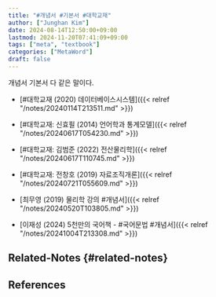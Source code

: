 ```yaml
---
title: "#개념서 #기본서 #대학교재"
author: ["Junghan Kim"]
date: 2024-08-14T12:50:00+09:00
lastmod: 2024-11-20T07:41:09+09:00
tags: ["meta", "textbook"]
categories: ["MetaWord"]
draft: false
---
```


개념서 기본서 다 같은 말이다.

-   [#대학교재 (2020) 데이터베이스시스템]({{< relref "/notes/20240114T213511.md" >}})
-   [#대학교재: 신효필 (2014) 언어학과 통계모델]({{< relref "/notes/20240617T054230.md" >}})
-   [#대학교재: 김범준 (2022) 전산물리학]({{< relref "/notes/20240617T110745.md" >}})
-   [#대학교재: 전창호 (2019) 자료조직개론]({{< relref "/notes/20240721T055609.md" >}})

-   [최무영 (2019) 물리학 강의 #개념서]({{< relref "/notes/20240520T103805.md" >}})
-   [이재성 (2024) 5천만의 국어책 - #국어문법 #개념서]({{< relref "/notes/20241004T213308.md" >}})


## Related-Notes {#related-notes}

## References

<style>.csl-entry{text-indent: -1.5em; margin-left: 1.5em;}</style><div class="csl-bib-body">
</div>
